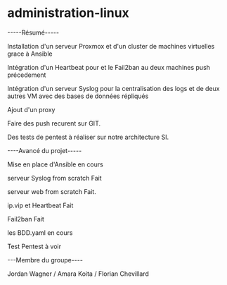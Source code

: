 # administration-linux

-----Résumé-----

Installation d'un serveur Proxmox et d'un cluster de machines virtuelles grace à Ansible

Intégration d'un Heartbeat pour  et le Fail2ban au deux machines push précedement 

Intégration d'un serveur Syslog pour la centralisation des logs et de deux autres VM avec des bases de données répliqués 

Ajout d'un proxy

Faire des push recurent sur GIT.

Des tests de pentest à réaliser sur notre architecture SI.


----Avancé du projet-----

Mise en place d'Ansible     en cours 

serveur Syslog from scratch  Fait

serveur web from scratch     Fait.

ip.vip et Heartbeat          Fait

Fail2ban                     Fait 

les BDD.yaml               en cours 

Test Pentest                à voir         


---Membre du groupe----


Jordan Wagner / Amara Koita / Florian Chevillard
